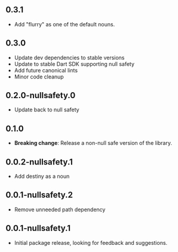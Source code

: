 ## 0.3.1

- Add "flurry" as one of the default nouns.

## 0.3.0

- Update dev dependencies to stable versions
- Update to stable Dart SDK supporting null safety
- Add future canonical lints
- Minor code cleanup

## 0.2.0-nullsafety.0

- Update back to null safety

## 0.1.0

- **Breaking change**: Release a non-null safe version of the library.

## 0.0.2-nullsafety.1

- Add destiny as a noun

## 0.0.1-nullsafety.2

- Remove unneeded path dependency

## 0.0.1-nullsafety.1

- Initial package release, looking for feedback and suggestions.
